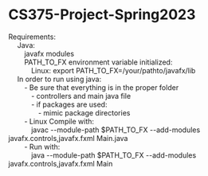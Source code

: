 # CS375-Project-Spring2023
Requirements:<br/>
&emsp;	Java:<br/>
&emsp;&emsp;	javafx modules <br/>
&emsp;&emsp;	PATH_TO_FX environment variable initialized: <br/>
&emsp;&emsp;&emsp;	Linux: export PATH_TO_FX=/your/pathto/javafx/lib <br/>
&emsp;	In order to run using java: <br/>
&emsp;&emsp;	- Be sure that everything is in the proper folder <br/>
&emsp;&emsp;&emsp;	- controllers and main java file <br/>
&emsp;&emsp;&emsp;	- if packages are used: <br/>
&emsp;&emsp;&emsp;&emsp;	- mimic package directories <br/>
&emsp;&emsp;	- Linux Compile with: <br/>
&emsp;&emsp;&emsp;	javac --module-path $PATH_TO_FX --add-modules javafx.controls,javafx.fxml Main.java <br/>
&emsp;&emsp;	- Run with: <br/>
&emsp;&emsp;&emsp;	java --module-path $PATH_TO_FX --add-modules javafx.controls,javafx.fxml Main <br/>
